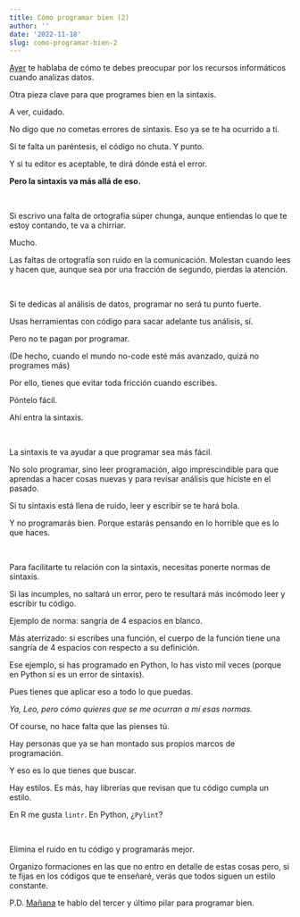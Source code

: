 ```yaml
---
title: Cómo programar bien (2)
author: ''
date: '2022-11-18'
slug: como-programar-bien-2
---
```


[Ayer](https://leonardohansa.com/post/como-programar-bien/) te hablaba de cómo te debes preocupar por los recursos informáticos cuando analizas datos.

Otra pieza clave para que programes bien en la sintaxis.

A ver, cuidado.

No digo que no cometas errores de sintaxis. Eso ya se te ha ocurrido a ti.

Si te falta un paréntesis, el código no chuta. Y punto.

Y si tu editor es aceptable, te dirá dónde está el error.

**Pero la sintaxis va más allá de eso.**

</br>


Si escrivo una falta de ortografía súper chunga, aunque entiendas lo que te estoy contando, te va a chirriar.

Mucho.

Las faltas de ortografía son ruido en la comunicación. Molestan cuando lees y hacen que, aunque sea por una fracción de segundo, pierdas la atención.


</br>


Si te dedicas al análisis de datos, programar no será tu punto fuerte.

Usas herramientas con código para sacar adelante tus análisis, sí.

Pero no te pagan por programar.

(De hecho, cuando el mundo no-code esté más avanzado, quizá no programes más)


Por ello, tienes que evitar toda fricción cuando escribes.

Póntelo fácil.

Ahí entra la sintaxis.

</br>

La sintaxis te va ayudar a que programar sea más fácil.

No solo programar, sino leer programación, algo imprescindible para que aprendas a hacer cosas nuevas y para revisar análisis que hiciste en el pasado.

Si tu sintaxis está llena de ruido, leer y escribir se te hará bola.

Y no programarás bien. Porque estarás pensando en lo horrible que es lo que haces.

</br>

Para facilitarte tu relación con la sintaxis, necesitas ponerte normas de sintaxis.

Si las incumples, no saltará un error, pero te resultará más incómodo leer y escribir tu código.

Ejemplo de norma: sangría de 4 espacios en blanco.

Más aterrizado: si escribes una función, el cuerpo de la función tiene una sangría de 4 espacios con respecto a su definición.

Ese ejemplo, si has programado en Python, lo has visto mil veces (porque en Python sí es un error de sintaxis).

Pues tienes que aplicar eso a todo lo que puedas.



_Ya, Leo, pero cómo quieres que se me ocurran a mí esas normas._


Of course, no hace falta que las pienses tú.

Hay personas que ya se han montado sus propios marcos de programación.

Y eso es lo que tienes que buscar.

Hay estilos. Es más, hay librerías que revisan que tu código cumpla un estilo.

En R me gusta `lintr`. En Python, ¿`Pylint`?

</br>


Elimina el ruido en tu código y programarás mejor.


Organizo formaciones en las que no entro en detalle de estas cosas pero, si te fijas en los códigos que te enseñaré, verás que todos siguen un estilo constante.


P.D. [Mañana](https://leonardohansa.com/post/como-programar-bien-3/) te hablo del tercer y último pilar para programar bien.